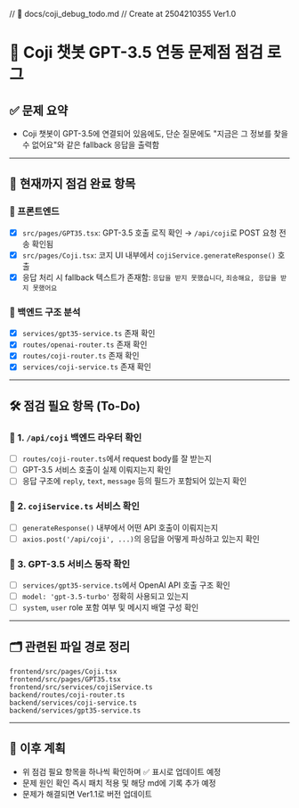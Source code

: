// 📁 docs/coji_debug_todo.md
// Create at 2504210355 Ver1.0

# 🧩 Coji 챗봇 GPT-3.5 연동 문제점 점검 로그

## ✅ 문제 요약
- Coji 챗봇이 GPT-3.5에 연결되어 있음에도, 단순 질문에도 "지금은 그 정보를 찾을 수 없어요"와 같은 fallback 응답을 출력함

---

## 🧠 현재까지 점검 완료 항목

### 🔹 프론트엔드
- [x] `src/pages/GPT35.tsx`: GPT-3.5 호출 로직 확인 → `/api/coji`로 POST 요청 전송 확인됨
- [x] `src/pages/Coji.tsx`: 코지 UI 내부에서 `cojiService.generateResponse()` 호출
- [x] 응답 처리 시 fallback 텍스트가 존재함: `응답을 받지 못했습니다`, `죄송해요, 응답을 받지 못했어요`

### 🔹 백엔드 구조 분석
- [x] `services/gpt35-service.ts` 존재 확인
- [x] `routes/openai-router.ts` 존재 확인
- [x] `routes/coji-router.ts` 존재 확인
- [x] `services/coji-service.ts` 존재 확인

---

## 🛠 점검 필요 항목 (To-Do)

### 🔸 1. `/api/coji` 백엔드 라우터 확인
- [ ] `routes/coji-router.ts`에서 request body를 잘 받는지
- [ ] GPT-3.5 서비스 호출이 실제 이뤄지는지 확인
- [ ] 응답 구조에 `reply`, `text`, `message` 등의 필드가 포함되어 있는지 확인

### 🔸 2. `cojiService.ts` 서비스 확인
- [ ] `generateResponse()` 내부에서 어떤 API 호출이 이뤄지는지
- [ ] `axios.post('/api/coji', ...)`의 응답을 어떻게 파싱하고 있는지 확인

### 🔸 3. GPT-3.5 서비스 동작 확인
- [ ] `services/gpt35-service.ts`에서 OpenAI API 호출 구조 확인
- [ ] `model: 'gpt-3.5-turbo'` 정확히 사용되고 있는지
- [ ] `system`, `user` role 포함 여부 및 메시지 배열 구성 확인

---

## 🗂 관련된 파일 경로 정리

```
frontend/src/pages/Coji.tsx
frontend/src/pages/GPT35.tsx
frontend/src/services/cojiService.ts
backend/routes/coji-router.ts
backend/services/coji-service.ts
backend/services/gpt35-service.ts
```

---

## 🔄 이후 계획
- 위 점검 필요 항목을 하나씩 확인하며 ✅ 표시로 업데이트 예정
- 문제 원인 확인 즉시 패치 적용 및 해당 md에 기록 추가 예정
- 문제가 해결되면 Ver1.1로 버전 업데이트
